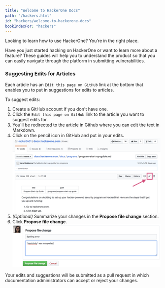 ```yaml
---
title: "Welcome to HackerOne Docs"
path: "/hackers.html"
id: "hackers/welcome-to-hackerone-docs"
bookIndexFor: "hackers"
---
```


Looking to learn how to use HackerOne? You're in the right place.

Have you just started hacking on HackerOne or want to learn more about a feature? These guides will help you to understand the product so that you can easily navigate through the platform in submitting vulnerabilities.

### Suggesting Edits for Articles
Each article has an `Edit this page on GitHub` link at the bottom that enables you to put in suggestions for edits to articles.

To suggest edits:
1. Create a GitHub account if you don't have one.
2. Click the `Edit this page on GitHub` link to the article you want to suggest edits for.
3. You'll be redirected to the article in Github where you can edit the text in Markdown.
4. Click on the pencil icon in GitHub and put in your edits.
![welcome-1](./images/welcome-1.png)
5. *(Optional)* Summarize your changes in the **Propose file change** section.
6. Click **Propose file change**.
![welcome-2](./images/welcome-2.png)

Your edits and suggestions will be submitted as a pull request in which documentation administrators can accept or reject your changes.
